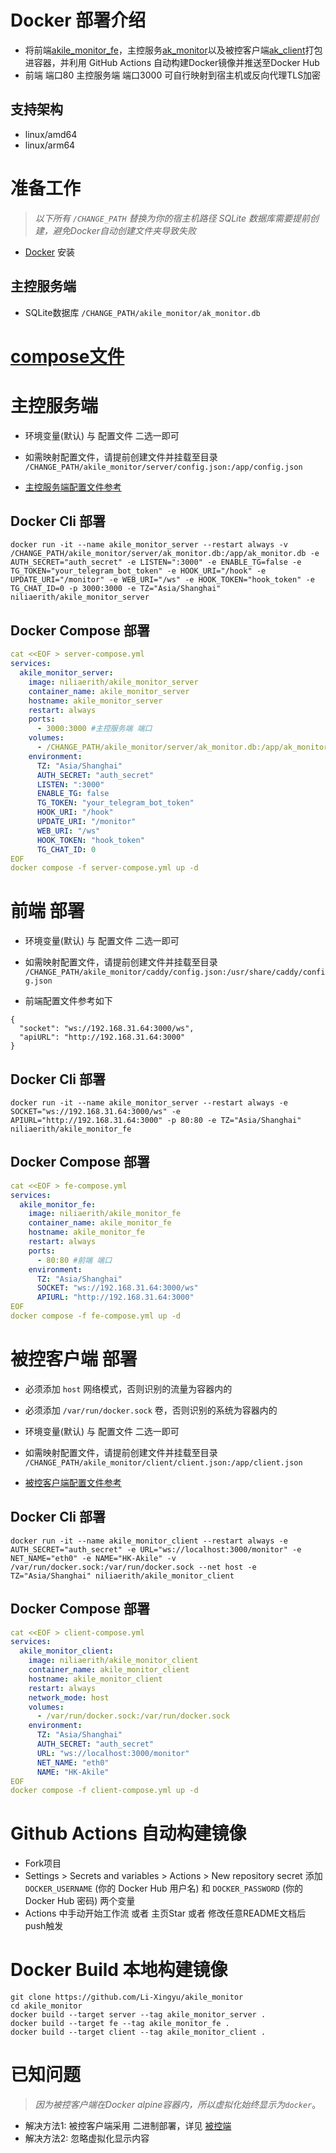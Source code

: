 # Docker 部署介绍

- 将前端[akile_monitor_fe](https://github.com/Li-Xingyu/akile_monitor_fe)，主控服务[ak_monitor](https://github.com/Li-Xingyu/akile_monitor)以及被控客户端[ak_client](https://github.com/Li-Xingyu/akile_monitor)打包进容器，并利用 GitHub Actions 自动构建Docker镜像并推送至Docker Hub
- 前端 端口80 主控服务端 端口3000 可自行映射到宿主机或反向代理TLS加密

## 支持架构

- linux/amd64
- linux/arm64

# 准备工作

> *以下所有 `/CHANGE_PATH` 替换为你的宿主机路径*
> *SQLite 数据库需要提前创建，避免Docker自动创建文件夹导致失败*

- [Docker](https://docs.docker.com/get-started/get-docker/) 安装

## 主控服务端

- SQLite数据库 `/CHANGE_PATH/akile_monitor/ak_monitor.db`

# [compose文件](./docker-compose.yml)

# 主控服务端

- 环境变量(默认) 与 配置文件 二选一即可

- 如需映射配置文件，请提前创建文件并挂载至目录 `/CHANGE_PATH/akile_monitor/server/config.json:/app/config.json`

- [主控服务端配置文件参考](https://github.com/Li-Xingyu/akile_monitor/blob/main/config.json)

## Docker Cli 部署

```
docker run -it --name akile_monitor_server --restart always -v /CHANGE_PATH/akile_monitor/server/ak_monitor.db:/app/ak_monitor.db -e AUTH_SECRET="auth_secret" -e LISTEN=":3000" -e ENABLE_TG=false -e TG_TOKEN="your_telegram_bot_token" -e HOOK_URI="/hook" -e UPDATE_URI="/monitor" -e WEB_URI="/ws" -e HOOK_TOKEN="hook_token" -e TG_CHAT_ID=0 -p 3000:3000 -e TZ="Asia/Shanghai" niliaerith/akile_monitor_server
```

## Docker Compose 部署

```compose.yml
cat <<EOF > server-compose.yml
services:
  akile_monitor_server:
    image: niliaerith/akile_monitor_server
    container_name: akile_monitor_server
    hostname: akile_monitor_server
    restart: always
    ports:
      - 3000:3000 #主控服务端 端口
    volumes:
      - /CHANGE_PATH/akile_monitor/server/ak_monitor.db:/app/ak_monitor.db
    environment:
      TZ: "Asia/Shanghai"
      AUTH_SECRET: "auth_secret"
      LISTEN: ":3000"
      ENABLE_TG: false
      TG_TOKEN: "your_telegram_bot_token"
      HOOK_URI: "/hook"
      UPDATE_URI: "/monitor"
      WEB_URI: "/ws"
      HOOK_TOKEN: "hook_token"
      TG_CHAT_ID: 0
EOF
docker compose -f server-compose.yml up -d
```

# 前端 部署

- 环境变量(默认) 与 配置文件 二选一即可

- 如需映射配置文件，请提前创建文件并挂载至目录 `/CHANGE_PATH/akile_monitor/caddy/config.json:/usr/share/caddy/config.json`

- 前端配置文件参考如下

```
{
  "socket": "ws://192.168.31.64:3000/ws",
  "apiURL": "http://192.168.31.64:3000"
}
```

## Docker Cli 部署

```
docker run -it --name akile_monitor_server --restart always -e SOCKET="ws://192.168.31.64:3000/ws" -e APIURL="http://192.168.31.64:3000" -p 80:80 -e TZ="Asia/Shanghai" niliaerith/akile_monitor_fe
```

## Docker Compose 部署

```compose.yml
cat <<EOF > fe-compose.yml
services:
  akile_monitor_fe:
    image: niliaerith/akile_monitor_fe
    container_name: akile_monitor_fe
    hostname: akile_monitor_fe
    restart: always
    ports:
      - 80:80 #前端 端口
    environment:
      TZ: "Asia/Shanghai"
      SOCKET: "ws://192.168.31.64:3000/ws"
      APIURL: "http://192.168.31.64:3000"
EOF
docker compose -f fe-compose.yml up -d
```

# 被控客户端 部署

- 必须添加 `host` 网络模式，否则识别的流量为容器内的
- 必须添加 `/var/run/docker.sock` 卷，否则识别的系统为容器内的

- 环境变量(默认) 与 配置文件 二选一即可

- 如需映射配置文件，请提前创建文件并挂载至目录 `/CHANGE_PATH/akile_monitor/client/client.json:/app/client.json`

- [被控客户端配置文件参考](https://github.com/Li-Xingyu/akile_monitor/blob/main/client.json)

## Docker Cli 部署

```
docker run -it --name akile_monitor_client --restart always -e AUTH_SECRET="auth_secret" -e URL="ws://localhost:3000/monitor" -e NET_NAME="eth0" -e NAME="HK-Akile" -v /var/run/docker.sock:/var/run/docker.sock --net host -e TZ="Asia/Shanghai" niliaerith/akile_monitor_client
```

## Docker Compose 部署

```compose.yml
cat <<EOF > client-compose.yml
services:
  akile_monitor_client:
    image: niliaerith/akile_monitor_client
    container_name: akile_monitor_client
    hostname: akile_monitor_client
    restart: always
    network_mode: host
    volumes:
      - /var/run/docker.sock:/var/run/docker.sock
    environment:
      TZ: "Asia/Shanghai"
      AUTH_SECRET: "auth_secret" 
      URL: "ws://localhost:3000/monitor" 
      NET_NAME: "eth0" 
      NAME: "HK-Akile"
EOF
docker compose -f client-compose.yml up -d
```

# Github Actions 自动构建镜像

- Fork项目
- Settings > Secrets and variables > Actions > New repository secret 添加 `DOCKER_USERNAME` (你的 Docker Hub 用户名) 和 `DOCKER_PASSWORD` (你的 Docker Hub 密码) 两个变量
- Actions 中手动开始工作流 或者 主页Star 或者 修改任意README文档后push触发

# Docker Build 本地构建镜像

```
git clone https://github.com/Li-Xingyu/akile_monitor
cd akile_monitor
docker build --target server --tag akile_monitor_server .
docker build --target fe --tag akile_monitor_fe .
docker build --target client --tag akile_monitor_client .
```

# 已知问题

> *因为被控客户端在Docker alpine容器内，所以虚拟化始终显示为`docker`*。
- 解决方法1: 被控客户端采用 二进制部署，详见 [被控端](./README.md)
- 解决方法2: 忽略虚拟化显示内容
